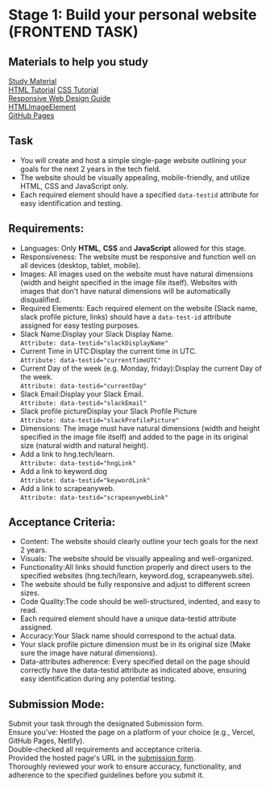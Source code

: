 # Stage 1: Build your personal website (FRONTEND TASK)
## Materials to help you study
[Study Material](https://www.freecodecamp.org/news/html-css-11-hour-course/)  
[HTML Tutorial](https://www.w3schools.com/html/)
[CSS Tutorial](https://www.w3schools.com/css/)  
[Responsive Web Design Guide](https://firefox-source-docs.mozilla.org/devtools-user/responsive_design_mode)  
[HTMLImageElement](https://developer.mozilla.org/en-US/docs/Web/API/HTMLImageElement/naturalHeight)  
[GitHub Pages](https://docs.github.com/articles/creating-project-pages-manually)

## Task
- You will create and host a simple single-page website outlining your goals for the next 2 years in the tech field.
- The website should be visually appealing, mobile-friendly, and utilize HTML, CSS and JavaScript only.
- Each required element should have a specified `data-testid` attribute for easy identification and testing.

## Requirements:
- Languages: Only **HTML**, **CSS** and **JavaScript** allowed for this stage.
- Responsiveness: The website must be responsive and function well on all devices (desktop, tablet, mobile).
- Images: All images used on the website must have natural dimensions (width and height specified in the image file itself). Websites with images that don't have natural dimensions will be automatically disqualified.
- Required Elements: Each required element on the website (Slack name, slack profile picture, links) should have a `data-test-id` attribute assigned for easy testing purposes.
- Slack Name:Display your Slack Display Name.  
`Attribute: data-testid="slackDisplayName"`
- Current Time in UTC:Display the current time in UTC.  
`Attribute: data-testid="currentTimeUTC"`
- Current Day of the week (e.g. Monday, friday):Display the current Day of the week.  
`Attribute: data-testid="currentDay"`
- Slack Email:Display your Slack Email.  
`Attribute: data-testid="slackEmail"`
- Slack profile pictureDisplay your Slack Profile Picture  
`Attribute: data-testid="slackProfilePicture"`
- Dimensions: The image must have natural dimensions (width and height specified in the image file itself) and added to the page in its original size (natural width and natural height).
- Add a link to hng.tech/learn.  
`Attribute: data-testid="hngLink"`
- Add a link to keyword.dog  
`Attribute: data-testid="keywordLink"`
- Add a link to scrapeanyweb.  
`Attribute: data-testid="scrapeanywebLink"`
## Acceptance Criteria:
- Content: The website should clearly outline your tech goals for the next 2 years.
- Visuals: The website should be visually appealing and well-organized.
- Functionality:All links should function properly and direct users to the specified websites (hng.tech/learn, keyword.dog, scrapeanyweb.site).
- The website should be fully responsive and adjust to different screen sizes.
- Code Quality:The code should be well-structured, indented, and easy to read.
- Each required element should have a unique data-testid attribute assigned.
- Accuracy:Your Slack name should correspond to the actual data.
- Your slack profile picture dimension must be in its original size (Make sure the image have natural dimensions).
- Data-attributes adherence: Every specified detail on the page should correctly have the data-testid attribute as indicated above, ensuring easy identification during any potential testing.
## Submission Mode:
Submit your task through the designated Submission form.  
 Ensure you've:
Hosted the page on a platform of your choice (e.g., Vercel, GitHub Pages, Netlify).  
Double-checked all requirements and acceptance criteria.  
Provided the hosted page's URL in the [submission form](https://docs.google.com/forms/d/e/1FAIpQLSc6rvktEyw6z8R4FBxhHSYGk7Z81I65pPcbNPeY-cZX8Gaurg/viewform).  
Thoroughly reviewed your work to ensure accuracy, functionality, and adherence to the specified guidelines before you submit it.
